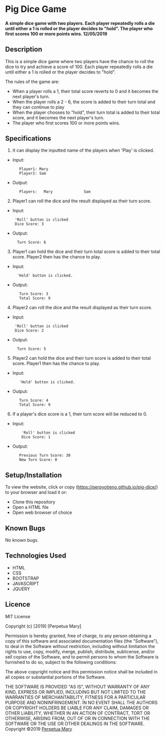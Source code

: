 # Pig Dice Game
#### A simple dice game with two players. Each player repeatedly rolls a die until either a 1 is rolled or the player decides to "hold". The player who first scores 100 or more points wins. 12/05/2019

## Description
This is a simple dice game where two players have the chance to roll the dice to try and achieve a score of 100. Each player repeatedly rolls a die until either a 1 is rolled or the player decides to "hold".

The rules of the game are:
* When a player rolls a 1, their  total score reverts to 0 and it becomes the next player's turn.
* When the player rolls a 2 - 6, the score is added to their turn total and they can continue to play
* When the player chooses to "hold", their turn total is added to their total score, and it becomes the next player's turn.
* The player who first scores 100 or more points wins.

## Specifications
1. It can display the inputted name of the players when 'Play' is clicked.
* Input:

         Player1: Mary
         Player2: Sam
* Output:

         Players:   Mary              Sam

 2. Player1 can roll the dice and the result displayed as their turn score.
 * Input:

        'Roll' button is clicked
        Dice Score: 3
 * Output:

         Turn Score: 6

3. Player1 can hold the dice and their turn total score is added to their total score. Player2 then has the chance to play.
 * Input:

         'Hold' button is clicked.
 * Output:

          Turn Score: 3
          Total Score: 9

4. Player2 can roll the dice and the result displayed as their turn score.
 * Input:

        'Roll' button is clicked
        Dice Score: 2
 * Output:

         Turn Score: 5

5. Player2 can hold the dice and their turn score is added to their total score. Player1 then has the chance to play.
 * Input:

          'Hold' button is clicked.
 * Output:

          Turn Score: 4
          Total Score: 9        

6. If a player's dice score is a 1, their turn score will be reduced to 0.
  * Input:

            'Roll' button is clicked
            Dice Score: 1
   * Output:

            Previous Turn Score: 30
            New Turn Score: 0



## Setup/Installation
To view the website, click or copy (https://perpyotieno.github.io/pig-dice/) to your browser and load it or:
* Clone this repository
* Open a HTML file
* Open web browser of choice

## Known Bugs
No known bugs.

## Technologies Used
* HTML
* CSS
* BOOTSTRAP
* JAVASCRIPT
* JQUERY

## Licence
MIT License

Copyright (c) [2019] [Perpetua Mary]

Permission is hereby granted, free of charge, to any person obtaining a copy
of this software and associated documentation files (the "Software"), to deal
in the Software without restriction, including without limitation the rights
to use, copy, modify, merge, publish, distribute, sublicense, and/or sell
copies of the Software, and to permit persons to whom the Software is
furnished to do so, subject to the following conditions:

The above copyright notice and this permission notice shall be included in all
copies or substantial portions of the Software.

THE SOFTWARE IS PROVIDED "AS IS", WITHOUT WARRANTY OF ANY KIND, EXPRESS OR
IMPLIED, INCLUDING BUT NOT LIMITED TO THE WARRANTIES OF MERCHANTABILITY,
FITNESS FOR A PARTICULAR PURPOSE AND NONINFRINGEMENT. IN NO EVENT SHALL THE
AUTHORS OR COPYRIGHT HOLDERS BE LIABLE FOR ANY CLAIM, DAMAGES OR OTHER
LIABILITY, WHETHER IN AN ACTION OF CONTRACT, TORT OR OTHERWISE, ARISING FROM,
OUT OF OR IN CONNECTION WITH THE SOFTWARE OR THE USE OR OTHER DEALINGS IN THE
SOFTWARE.
Copyright &copy;2019 [Perpetua Mary](https://github.com/perpyotieno)
